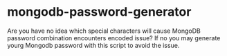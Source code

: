 # mongodb-password-generator
Are you have no idea which special characters will cause MongoDB password combination encounters encoded issue? If no you may generate yourg Mongodb password with this script to avoid the issue.
